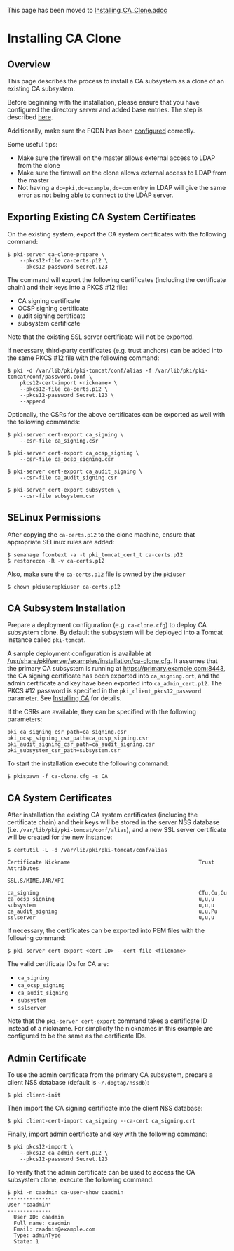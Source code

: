 This page has been moved to [Installing_CA_Clone.adoc](../ca/Installing_CA_Clone.adoc)

Installing CA Clone
===================

Overview
--------

This page describes the process to install a CA subsystem as a clone of an existing CA subsystem.

Before beginning with the installation, please ensure that you have configured the directory
server and added base entries.
The step is described [here](https://github.com/dogtagpki/pki/wiki/DS-Installation).

Additionally, make sure the FQDN has been [configured](../server/FQDN_Configuration.adoc) correctly.

Some useful tips:

 - Make sure the firewall on the master allows external access to LDAP from the clone
 - Make sure the firewall on the clone allows external access to LDAP from the master
 - Not having a `dc=pki,dc=example,dc=com` entry in LDAP will give the same error as
       not being able to connect to the LDAP server.

Exporting Existing CA System Certificates
-----------------------------------------

On the existing system, export the CA system certificates with the following command:

```
$ pki-server ca-clone-prepare \
    --pkcs12-file ca-certs.p12 \
    --pkcs12-password Secret.123
```

The command will export the following certificates (including the certificate chain) and their keys into a PKCS #12 file:

* CA signing certificate
* OCSP signing certificate
* audit signing certificate
* subsystem certificate

Note that the existing SSL server certificate will not be exported.

If necessary, third-party certificates (e.g. trust anchors) can be added into the same PKCS #12 file with the following command:

```
$ pki -d /var/lib/pki/pki-tomcat/conf/alias -f /var/lib/pki/pki-tomcat/conf/password.conf \
    pkcs12-cert-import <nickname> \
    --pkcs12-file ca-certs.p12 \
    --pkcs12-password Secret.123 \
    --append
```

Optionally, the CSRs for the above certificates can be exported as well with the following commands:

```
$ pki-server cert-export ca_signing \
    --csr-file ca_signing.csr

$ pki-server cert-export ca_ocsp_signing \
    --csr-file ca_ocsp_signing.csr

$ pki-server cert-export ca_audit_signing \
    --csr-file ca_audit_signing.csr

$ pki-server cert-export subsystem \
    --csr-file subsystem.csr
```

SELinux Permissions
-------------------

After copying the `ca-certs.p12` to the clone machine, ensure that appropriate SELinux rules are added:

````
$ semanage fcontext -a -t pki_tomcat_cert_t ca-certs.p12
$ restorecon -R -v ca-certs.p12
````

Also, make sure the `ca-certs.p12` file is owned by the `pkiuser`

````
$ chown pkiuser:pkiuser ca-certs.p12
````

CA Subsystem Installation
-------------------------

Prepare a deployment configuration (e.g. `ca-clone.cfg`) to deploy CA subsystem clone.
By default the subsystem will be deployed into a Tomcat instance called `pki-tomcat`.

A sample deployment configuration is available at [/usr/share/pki/server/examples/installation/ca-clone.cfg](../../../base/server/examples/installation/ca-clone.cfg).
It assumes that the primary CA subsystem is running at https://primary.example.com:8443,
the CA signing certificate has been exported into `ca_signing.crt`,
and the admin certificate and key have been exported into `ca_admin_cert.p12`.
The PKCS #12 password is specified in the `pki_client_pkcs12_password` parameter.
See [Installing CA](Installing_CA.md) for details.

If the CSRs are available, they can be specified with the following parameters:

```
pki_ca_signing_csr_path=ca_signing.csr
pki_ocsp_signing_csr_path=ca_ocsp_signing.csr
pki_audit_signing_csr_path=ca_audit_signing.csr
pki_subsystem_csr_path=subsystem.csr
```

To start the installation execute the following command:

```
$ pkispawn -f ca-clone.cfg -s CA
```

CA System Certificates
----------------------

After installation the existing CA system certificates (including the certificate chain)
and their keys will be stored in the server NSS database (i.e. `/var/lib/pki/pki-tomcat/conf/alias`),
and a new SSL server certificate will be created for the new instance:

```
$ certutil -L -d /var/lib/pki/pki-tomcat/conf/alias

Certificate Nickname                                         Trust Attributes
                                                             SSL,S/MIME,JAR/XPI

ca_signing                                                   CTu,Cu,Cu
ca_ocsp_signing                                              u,u,u
subsystem                                                    u,u,u
ca_audit_signing                                             u,u,Pu
sslserver                                                    u,u,u
```

If necessary, the certificates can be exported into PEM files with the following command:

```
$ pki-server cert-export <cert ID> --cert-file <filename>
```

The valid certificate IDs for CA are:
* `ca_signing`
* `ca_ocsp_signing`
* `ca_audit_signing`
* `subsystem`
* `sslserver`

Note that the `pki-server cert-export` command takes a certificate ID instead of a nickname.
For simplicity the nicknames in this example are configured to be the same as the certificate IDs.

Admin Certificate
-----------------

To use the admin certificate from the primary CA subsystem, prepare a client NSS database (default is `~/.dogtag/nssdb`):

```
$ pki client-init
```

Then import the CA signing certificate into the client NSS database:

```
$ pki client-cert-import ca_signing --ca-cert ca_signing.crt
```

Finally, import admin certificate and key with the following command:

```
$ pki pkcs12-import \
    --pkcs12 ca_admin_cert.p12 \
    --pkcs12-password Secret.123
```

To verify that the admin certificate can be used to access the CA subsystem clone, execute the following command:

```
$ pki -n caadmin ca-user-show caadmin
--------------
User "caadmin"
--------------
  User ID: caadmin
  Full name: caadmin
  Email: caadmin@example.com
  Type: adminType
  State: 1
```
